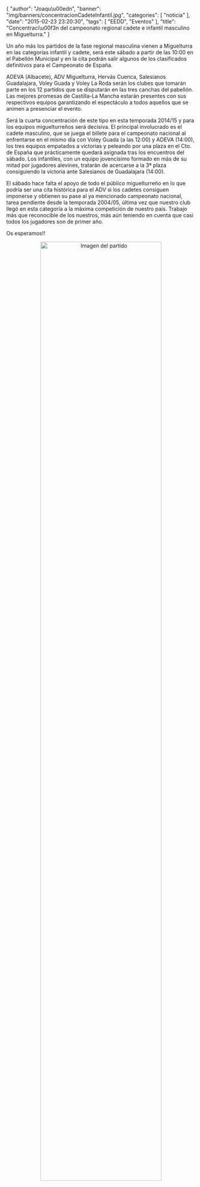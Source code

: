{
  "author": "Joaqu\u00edn", 
  "banner": "img/banners/concentracionCadeteInfantil.jpg", 
  "categories": [
    "noticia"
  ], 
  "date": "2015-02-23 23:20:30", 
  "tags": [
    "EEDD", 
    "Eventos"
  ], 
  "title": "Concentraci\u00f3n del campeonato regional cadete e infantil masculino en Miguelturra."
}

Un año más los partidos de la fase regional masculina vienen a Miguelturra en las categorías infantil y cadete, será este sábado a partir de las 10:00 en el Pabellón Municipal y en la cita podrán salir algunos de los clasificados definitivos para el Campeonato de España.

ADEVA (Albacete), ADV Miguelturra, Hervás Cuenca, Salesianos Guadalajara, Voley Guada y Voley La Roda serán los clubes que tomarán parte en los 12 partidos que se disputarán en las tres canchas del pabellón. Las mejores promesas de Castilla-La Mancha estarán presentes con sus respectivos equipos garantizando el espectáculo a todos aquellos que se animen a presenciar el evento.

Será la cuarta concentración de este tipo en esta temporada 2014/15 y para los equipos miguelturreños será decisiva. El principal involucrado es el cadete masculino, que se juega el billete para el campeonato nacional al enfrentarse en el mismo día con Voley Guada (a las 12:00) y ADEVA (14:00), los tres equipos empatados a victorias y peleando por una plaza en el Cto. de España que prácticamente quedará asignada tras los encuentros del sábado. Los infantiles, con un equipo jovencísimo formado en más de su mitad por jugadores alevines, tratarán de acercarse a la 3ª plaza consiguiendo la victoria ante Salesianos de Guadalajara (14:00).

El sábado hace falta el apoyo de todo el público miguelturreño en lo que podría ser una cita histórica para el ADV si los cadetes consiguen imponerse y obtienen su pase al ya mencionado campeonato nacional, tarea pendiente desde la temporada 2004/05, última vez que nuestro club llegó en esta categoría a la máxima competición de nuestro país. Trabajo más que reconocible de los nuestros, más aún teniendo en cuenta que casi todos los jugadores son de primer año.

Os esperamos!!

<center>
<a target="_new" href="http://www.advmiguelturra.org/drupal/sites/default/files/concentracionCadeteInfantil.jpg"> 
<img alt="Imagen del partido" width="80%" align="center" src="http://www.advmiguelturra.org/drupal/sites/default/files/concentracionCadeteInfantil.jpg"/> </a> </center>



